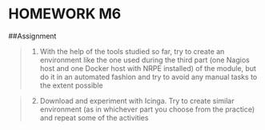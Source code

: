# HOMEWORK M6

##Assignment

> 1) With the help of the tools studied so far, try to create an environment like the one used during the third part
(one Nagios host and one Docker host with NRPE installed) of the module, but do it in an automated fashion
and try to avoid any manual tasks to the extent possible



> 2) Download and experiment with Icinga. Try to create similar environment (as in whichever part you choose
from the practice) and repeat some of the activities